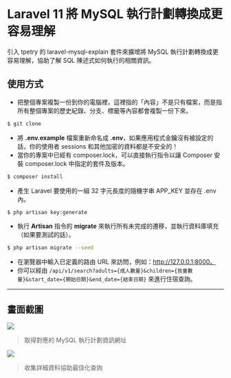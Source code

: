 # Laravel 11 將 MySQL 執行計劃轉換成更容易理解

引入 tpetry 的 laravel-mysql-explain 套件來擴增將 MySQL 執行計劃轉換成更容易理解，協助了解 SQL 陳述式如何執行的相關資訊。

## 使用方式
- 把整個專案複製一份到你的電腦裡，這裡指的「內容」不是只有檔案，而是指所有整個專案的歷史紀錄、分支、標籤等內容都會複製一份下來。
```sh
$ git clone
```
- 將 __.env.example__ 檔案重新命名成 __.env__，如果應用程式金鑰沒有被設定的話，你的使用者 sessions 和其他加密的資料都是不安全的！
- 當你的專案中已經有 composer.lock，可以直接執行指令以讓 Composer 安裝 composer.lock 中指定的套件及版本。
```sh
$ composer install
```
- 產生 Laravel 要使用的一組 32 字元長度的隨機字串 APP_KEY 並存在 .env 內。
```sh
$ php artisan key:generate
```
- 執行 __Artisan__ 指令的 __migrate__ 來執行所有未完成的遷移，並執行資料庫填充（如果要測試的話）。
```sh
$ php artisan migrate --seed
```
- 在瀏覽器中輸入已定義的路由 URL 來訪問，例如：http://127.0.0.1:8000。
- 你可以經由 `/api/v1/search?adults={成人數量}&children={孩童數量}&start_date={開始日期}&end_date={結束日期}` 來進行住宿查詢。

----

## 畫面截圖
![](https://i.imgur.com/ONOWEJd.png)
> 取得對應的 MySQL 執行計劃資訊網址

![](https://i.imgur.com/kVSOWT7.png)
> 收集詳細資料協助最佳化查詢
